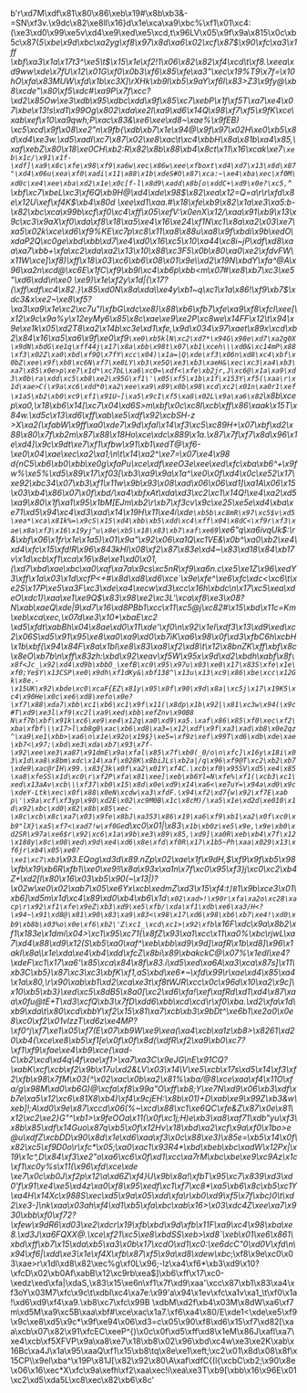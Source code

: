 b'r\xd7M\xdf\x81\x80\x86\xeb\x19#\x8b\xb3&-=SN\xf3v.\x9dc\x82\xe8lI\x16}d\x1e\xca\xa9\xbc%\xf1\x01\xc4:(\xe3\xd0\x99\xe5v\xd4\xe9\xed\xe5\xcd,t\x96LV\x05\x9f\x9a\x815\x0c\xb5c\x87(_5\xbe\x9d\xbc\xa2yg\xf8\x97\x8d\xa6\x02\xcf\x87$\x90\xfc\xa3\x1ff \xbf\xa3\x1a\x17t3^\xe5\t$\x15\x1e\xf2!1\x06\x82\x82\xf4\xcd\t\xf8.\xeea\xd9ww\xde\x7fU\x12\x01G\xf0\x0b3\xf6\x85\xfe\xa3"\xec\x19%T9\x7f=\x10hO\xfa\x83MUW\xfd\x1b\xc3X]\rXHk\xb9I\xb5\x9aY\xf6l\x83>Z3\x9fy@\xb8\xcde"\x80\xf5\xdc#\xa9P\x7f\xcc?\xd2\x85Ow\xe3\xdb\x95\xdbc\xdd\x9f\x85\xc7\xebP\x1f\xf5T\xa7\xe4\x07\xbe\x13!s\xd1\x99Og\x802\xda\xe2l\xa9\xd6\x14Q\x98\xf7\xf5\x9fK\xce\xab\xef\x10\xa9qwh;P\xac\x83&\xe6\xee\xd8~\xae%\x9fEB) \xc5\xcd\x9f\x08\xe2"n\x9fb{\xdb\xb7\x1e\x94@\x9f\x97\x02H\xe0\xb5\x8d\xd4\xe3w.\xd5\xadI\xc7\x87\x02\xe8\xac\t\xc4\xbbH\x8a\x81b\xa4\x85,\xaf\xebZ\x80\x18\xe0CH\xb2:R\x82\x8b\x88\xb4\x8ct\x11\x16\xcak\xe7`\xeb\x1c/\x91\x1f-\xdf]\xa9\x8c\xfe\x98\xf9\xa6w\xec\x86w\xee\xfboxt\xd4\xd7\x13\x8d\x87"\xd4\x06u\xea\xf0\xadi\x11\x88\x1b\xdeS#O\x87\xca:~\xe4\xba\xec\xf0M\xd0c\xe4\xee\xba\xd2\x1e\x0c[f-l\x8d9\xadd\x8b[o\xddC+\xd9\x0e?\xc5,`^ \xbf\xc7\xbeL\xc3\xf6Q\xb9H@\xd4\xde\x98$\x82\xea\x12=Q=a\r\r\xfd\x8e\x12U\xef\xf4K$\xb4\x80d \xee\xd1\xaa.#\x18\xfe\xb9\x82\x1a\xe3\xa5:b-\x82\xbc\xca\x99b\xcf\xf0\xc4\xff\x05\xefV:\x0enX\x12/\xaa\x91\xb9\x13\x9c\xc3\x9aX\xf0\xda\xf8\x18\xa5\xe4\x16\xe24\xf1N\xc1\x8a\xa2\x03\xe7\xa5\x02k\xce\xd6\xf9%KE\xc7p\xc8\x11\xa8\x88u\xa8\x9f\xbdi\x9b\xedO\xdaP2Q\xc0ge\xbd\xbb\xd7\xe4\xd0\x16\xc5\x10\xa44\xc8i~jP\xdf\xd8\xaa\xa7\xbb+\xfa\xc2\xda\xa2\x13\x10\x88\xc3F5\x0b\x80\xa0\xe2\xfdvFW\x11W\xce]\xf8)\xff\x18\x03\xc6\xb6\x08\x01\x9e\\\xd2\x19N\xbdY\xfa^@*A\x96\xa2n\xcd@\xc6E\x1fC\xf9\xb9l\xc4\xb6p\xbb<m\x07#\xe8\xb7\xc3\xe5"\xd6\xdd\n\xe0 \xe9)\x1e\xf2y\x1d|{\x17?(\xff\xdf\xc4\x82.}\x85\xd0*N\x8a\xda\\\xe4y\xb1~q\xc1\x1a\x86!\xf9\xb7$\xdc3&x\xe2~\xe8\xf5?\xa3\xa9\x1e\xc2\xc7u"I\xfbG\xdc\xe8)\x88\xb6\xfb7\xfe\xa9\xf8\xfcl\xee[\x12\x9c\x9a%y\x12eyMy6\x85\x8c\xae\xe9\xe2P\xc8we\x14FF\x12\t\x94\x9e\xe1k\x05\xd2T8\xa2\x14b\xc3e\xd1\xfe,\x9d\x034\x97\xaet\x89x\xcd\xb2\x84\x16\xa5\xa6\x9f\xe0\xf9`\xe0\xb5klN\xc2\xd7*\x94G\x98e\xd7\xa2g0X\x9dN\xbdG\xe1q\xff44j\x17\x8a\xbb\x98t\x07\xb1\xceh\\\xd0&\xc14mP\x88\xf3\x02Z\xa0\xbd\xf9Q\x7fY\xcc\x04)\x1a=|Q\xde\xf3\x06n\xd8\xc4\xbf\x0bZ\xee\x9f\xb8\xc6N\xf7\xe8LY\xb3\xe5Q\xe3\xb3\xaeH&\xec\xc3\xa4\xb3\xa7\x85\x0e>p\xe7\x1d*\xc7bL\xa6\xc0=\xdf<\xfe\xb2jr,J\xc6@\x1a\xa9\xd3\x0b\ra\xdd\xc5\xb8\xe2\x95G\xf1\'\x05\xf5\x1b\x1f\x153Y\xf5(\xaa\r\x1d\xae>C(\x9a\xc6\xdd*0\xa2\xee\xa9\x89\x0b\x98\xcd\xc2\x01n\xa0r1\xef\x1a5\xb2\xb0\xc9\xf1\x91U~]\xa5\x9cI\xf5\xa8\x02L\x9a\xa6\x82`\x8b\xcep\xa0,\x18\xb6\x14[\xc7\x04\xd6S>m\xbf\x0c\xc8l\xcb\xff\x86\xaak\x15T\x84w.\xd5c\x13\xd6\xff\xab\xe5\xdf\x92\xcbSH-z >X\xa2(\xfabW\x9ff\xa0\xde7\x9d\xfaI\x14\xf3\xc5\xc89H+\x07\xbf\xd2\x88\x80\x7f\xb2m\x87\x88\x18Ho\xce\xdc\x889\x1a.\x87\x7f\xf7\x8d\x96\x1e\xd4]\x9c\x9dt\xe7\xf1\xfbw\x91\xb1\xedT@\xf6-\xe0\x04\xae\xec\xa2\xa1;\n\t\x14\xa2^\xe7=\x07\xe4\x98 d{nC5\xb6\xb0\xbb\xe0g\xfaPu\xce\xdf\xeeO3e\xee\xed\xfc\xba\xb6^+\x9fw%\xe5%\xd5\x89\x17\xf03[\xb3\xa9\x9a\x1a^\xe0\x0f\xd4\x0c\xe52\x17\xe92\xbc34\x07\xb3\xf1\x11w\x9b\x93\x08\xad\x06\x06\xd1]\xa1A\x06\x15\x03\xb4\x86\x07\x0f\xbd/\xa4\xbfxAt\xda\xd3\xc2\xc1\x14Q!\xe4\xa2\xd5\xa9\x80\x1f\xa1\x95\x1bM[EJm\xb2\r\xb7\xf3cv\x9c\xe25\xe5e\xd4\xba\xe71\xd5\x94\xc4\xd3\xad\x14\x19H\x11\xe4i\xde`\xb5b\xc8mR\x97\xc5$v\xd5\xea*\xca\x81k%=\x9cS\x15\xd4\xbb\xb5\xdd\xc4\xff\x04\x8dC<\xf9r\xf3\xae\x8a\xf3\x16\x19yj^u\x8e\xb5\x18\x83\xb7\xaf\xe69`\xe6"q\xa6ivqUk$:\r&\xbf\x06\x1fr\x1e\x1a5)\x01\x9a"\x92\x06\xa1Q\xc1VE&\x0b^\xa0\xb2\xe4\xd4\xfc\x15\xfd!R\x96\x843kHI\x08\xf2\x87\x83e\xd4~\x83\xd18\x84\xb17v\x1d\xcb\xf1\xca\x16\x8e\xe1\xd0\x01,(\xd7\xbd\xae\xbc\xa0\xaf\xa7a\x9cs\xc5nR\xf9\xa6n.c\xe5\xe1Z\x96\xedY3\xff\x1a\x03\x1d\xcfP<+#\x8d\xd8\xd6\xce`\x9e\xfe^\xe6\xfc\xdc<\xc6\t\xe2S\x17P\xe5\xa3F\xc3\xde\xa4\xecw\xd3\xcc\x16h\xbdc\n\x17\xc5\xea\xdeO\xdc1)\xaa\xe1\xe9Q$\x83\x98\xe2\xc3L\'\xca\xf8\xe3\x08?N\xab\xaeQ\xde|9\xd7\x16\xd8PBb1\xcc\x11\xc5@j\xc82#\x15\xbd\x11c=Km\xeb\xca\xec,\x07d\xe3\x10*\xbaE\xc2 \xd5\xfdt\xabBh\x04\x8ae\xd0\x11\xde\'\xf0\n\x92\x1eI\xdf3\x13\xd9\xed\xc2\x06S\xd5\x91\x95\xe8\xa0\xa9\xd0\xb7iK\xa6\x98\x0f\xd3\xfbC6h\xcbH\x1b\xbf(\x94\x84F\x8a\x1bI\xe8\x83\xa8\xf2\xd8\t\x12\x8bnZK\xff\xbf\x8c\x8eO\xb7b\n\xff\x83zh:\xbd\x92\xeav\xf5W\x95x\x9d\xd2\xbdh\xabf\x8f`\x8f<Jc_\x92\xd4\xd9b\xbbO_\xefB\xc0\x95\x97u\x03\xe0\x17\x83S\xfe\x1e\xf0;Ye$Y\x13CSP\xe0\x9dh\xf1dKy&\xbf138^\x13u\x13\xc9\x86\xbe\xcc\x12Gk\x8e.-\x15UK\x92\xbde\xc0\xcaF{EZ\x81y\x05\x0f\x90\x9d\x8a|\xc5j\x17\x19K5\xc4\x90He\x0c\xe6\xd8\xefo\x0e?\xf7\x88\xda7\xbb\xc1\xb6\xc1\x9f\x11(\x8dp\x1b\x92|\x81\xc3w\x94(\x9c#T\xd9\xe3l\xf9\xc2l\xa9\xed\xbb\xefZnv\x90B8 N\xf7b\xbf\x91k\xc6\xe9\xe4\x12q\xa0\xd9\xa5.\xaf\x86\x85\xf0\xec\xf2\xba\xfbf\\\x17>l\xb8g0\xac\xb6\xd8\xa3=\x12\xdf\x9f\xa3\xad\xb8\x0e2qz^\xa9\xe1\xbb>\xa6\n\x1e\x92o\x19$}\xe5=\xf9z\xef\x99T\xd6\xdb\xde\xae\xb7<\x97;\xbd\xe3\xda\xb7\x93\x7f-\x92\xee\xe3\xa87\x91dmE\x9a\xfal\x85\x7f\xb0(_0/o\n\xfc]\x16y\x18i\x03\x1d\xa8\x8bm\xdc\x14\xaf\x028K\x8biJLs\xb2a|/q\x96\xf9@T\xc2\xb2\xb7\xde9\xac@rIH\x99.\x83{3k\x0f\xa2\x01Y\xf4C.\xcb\xf0\x95SV\xd5\xe4\x85\xa8\xfeSS\x1d\xc0\r\xf2P\xfa\x81\xee]\xeb\xb6Yl=N\xfe%\xf1(\xcb3\xc1\xed\x13aAv\xcb\\\xf37\xb0\x15\x8d\x0e\xd9\x14\xa6<\xe7uY=\x94a\xd0\x9c\xdeY-Ltk\xec\x0f\x88\x0eN\xcdw\xa3\xfdF.\x94\xf2\xd7{w\x92\xf7E\xab p\'\x9a\xcf\xf3yp\x90\xd2E\x02\xc9M0B\x1c\x8cM)/\xa5\x1e\xd2d\xe010\x1d\x92\xbc\xd0\x82\x8b\x85\xec-\x8c\xcb\x8c\xa7\x03\x9fe\x8bJ\xa353\x86\x19\xa6\xf9\xb1\xa2\x0f\xc0\xb9"lX}\xa5\xf7<\xad7!w\xf0Ge`d\xc0\x01|\x83`\x1b\xb0z\xe5\x9e,\x9e\xb0\xd2SR\x97a\xe6$r\x92\xc6\x1a\x9b\xe3\x89\x85,\xd9]\xa0R\xeb\xb4\x7f\x12\x188y\x8c\x08\xed\x9d\xe4\xd6\x8e\xfd\xf0R\x17\x1b5~Ph\xaa\x029\x13\xf6jr\xb4\x05\xe0?\xe1\xc7\xb3`\x93.EQog\xd3d\x89.nZp\x02\xae\x1f\x9dH,$\xf9\x9f\xb5\x98\xfb\x19\xb6R\xfb1\\\xe0\xe9!l\x8a\x93x\xa1n\x7f\xc0\x95\xf3}j\xc0\xc2\xb4Z+\xd2[_l\x80\x16\x03\xb5\x90(~\x13|)?\x02w\xe0\x02\xab7\x05\xe6Yx\xcb\xedmZ\xd3\x15\xf4:t`]B`1\x9b\xce3\x01\xb6]\xd5m\x1d\xc4\x89\xd0\xb4\xb6\x1d`\x02\xad>!\x90r\xfa\xa2o\xc28\xacp\r\x92\xf1\xfe\x9eZ\xb3\xd9\xe5\xfb/\xda\xf1\xdb\xe6\xa3/H<?\x94~\x91\xd8@\x81\x90\x83\xa9\x83<\x98\x17\xd6\x98\xb6\xb7\xe4!\xd0\xb9\xb8b\x03%o\x0e\xf6\xb2\'Z\xc1_\xcd\xc1>\x92\xfb`\x16F\xdc\x9a\x8b2\xf1\x183e\x1dmi\x04>\xc1\x95\xc71{\x8fZ\x93\xa1\xcc\x11\xa0%\xbc\rjwL\xa7\xd4\x88\xd9\x12(S\xb5\xa0\xaf^\xeb\xbb\xd9\x9d]\xafR\x1b\xd8]\x96\x1akI\x8a\\\x1e\xda\xe4\xb4\xdd\xfcZ\x8bi\x89\xbakckC@\x07%\x1edI\xe4?\xdeF\xc1\x17\xa6\'\x85\xca\x84\x8f\x83.i\xd5\xed\xa6A\xa3\xca\x87s]\x11\xb3C\xb5}\x87\xc3\xc3\xbfK\xf1,aS\xbd\xe6*~\xfd\x99\r\xae\xd4\x85\xa4\x1a\x80,\r\x90\xab\xb1\xd2\xca\xe3t\xf8*tWJR\xcc\x0c\x96d*\x10\xa2\x9c]\x10\xb5\xb3}\xed\xc5\x8dB5\x8a0[\xc2\xd6\xfa!\xef\xafRd\xd1\xd4\x87\xaa\x0fu@tE+T\xd3\xcfQ\xb3\x7fD\xdd6\xbb\xcd\xcd\r\xf0\xba.\xd2\xfa\x1d\xb9\xda\t\x80\xcd\xbbY\xf2\x15\x81\xa7\xcb\xb3\x9bDt^\xe6b1\xe2a0\x0e8\xc0\xf2\x01vlzzT\xd6z\xe4MP?\xf0^j\xf7\xe1\x05\xf7(E\x07\xb9W\xe9\xea(\xa4\xcb\xa1z\xb8>\x8261\xd20\xb4{\xce\xe8\xb5\xf1[e\x0f\x0f\x8d(\xdfR\xf2\xa9\xb0\xc7?\xf1_\xf9\xfae\xe4\xb9\xce{\xad-C\xb2\xcd\xd4q\\4f\xae\xf1>\xa7\xa3C\x9eJG\nE\x91CQ?\xabK\xcf\xcb\xf2\x9b\x17u\xd2&LV\x03\x14\\V\xe5\xcb\x17s\xd5\x14\xf3\xf2\xfb\x98\x7fM\x03{^\x02\xac\x0b\xa2\x81%\xba/@8\xce\xaa\xf4\x11O\xfa/g\x98M\xd0\xb6G)@\xcfa\xf8\x99a"O\xff\xb8;Y\xe7N\xd9\x06\xb3\xdf\xb7e\xa5\x12\xc6\x81X8\xb4)\xf4\x9cjEH:\x8b\x01)+D\xab\xe9\x99Z\xb3&w\xeb]!;A\xd0\x9e\x87\xccd\x06(%~\xcd\x88\xc1\xe6QC\xfe&Z\x87\x0e\x81\x12\xc2\xe2}G"^\xb1>\x9feOOa\x11(\x0f\xc1j;H)e\xb3\xa8\xaf71\xdb"yu\xf3\x8b\x85\xdf\x14Guo\x87q\xb5\x0f\x12Hv\x18\xbd\xa2\xcf\x9a\xf0\x1bo>e@u\xdfZ\xcbDD\x90\x8d\x1e\xd6\xaa\xf3\x0c\x88\xe3)\x85e=\xb5\x14\x0f\x82\xc5\xf9D0o\r\xfc*\x05;\xa0\xac1\x93R4*\xbd\xbeb\xbc\xadW\x12Px|\x19\x1c^,D\x84\xf3\xe2"o\xa6\xc6\x0f\xd1\xcc\xa7rM\xbc\xbe\xe9\xc9Az\x1c\xf1\xc0y%s\x11(\x96\xfd\xce\xde \xe7\x0c\xb0J\xf2p\x12\\a\xd6Z\xf4}U\x9b\x8a!\xfbT\x95\xc7\x839\xd3\xd0\'f\x91\xe4\xe5\xd4z\xa0\xf8\x95\xedf\xc1\xf7\xc8*\xa5\xb6\x8c\xb5\xc1Y\xa4H\x14Xc\x988S\xec\xd5\x9a\x05\xdd\xfa\r\xb0\xd9\xf5\x7f\xbc)0\t\xd2\xe3-]\nk\xaa\x03ah\xf4\xd1\xb5\xfa\xbc\xab\x16>\x03\xdc4Z\xee\xa7\x930\xbb\xf0\xf72?\xfew\x9dR6\xd03\xe2\xdcr\x19\xfb\xbd\x9d\xfb\x11F\xa9\xc4\x98\xba\xe8.\xd3J\xa6FQXX@.\xce\xf21\xc5\xe8\xbdSS\xeb>\xd8`\xeb\x01\xe6\x861\xbd\xff\xb7\x15\xda\xb5\xa3\x0b\x17\xcdO\xd1\xc0:\xe6dcC"0\xd0V\xfd\n\x94\xf6|\xdd\xe3\x1e\xf4X\xfb\x87\xf5\x9a\xd8\xdew\xbc_;\xf8\x9e\xc0\x03\xae>r\x1dl\xd8\x82\xec%g\xf0L\x96;-lz\xa4\xf6*\xb3\xd9\x10?\xfcD\x02\xb0Af\xabB\x12\xc9rb\xea$]\xb6\xff\x17\xc0-\xedz\xed\xfa|\xdaS,\x83\x15\xe6n\xf1\x7f\xd9\xaa\'\xcc\x87\xb1\x83\xa4\xf3oY\x03M7\xfc\x9c\t\xdbl\xc4\xa7e:\x99\'a\x94\x1ev\xfc\xa1v\xa1_\t\xf0\x1a!\xd6\xd9\xf4\xa9.\xb8\xc7\xfc\x99B \xdbM\xd2f\xb4\x03M\x8dW\xa6\xf7 m\xd5M\xa9\xc5B\xaa\xbf#\xce\xac\x1a7.\xf6\xa4\x80/E\xde1<\xde\xe5\xf9\x9c\xe8\xd5\x9c*\x9f\xe94\x06\xd3=c\x05\x90\xf8\xd6\x15\xf7\xd82[\xaa\xcb\x07\x82\x91\xfcEC\xeeP^{)\x0c\x0f\xd5\xff\xd8\x1eM\x86J\xafl\xa7\xe4\xcb\xf5XFVP\x9a\xa8\xe7\x18\xb8\x02\x96\xbd\xc4w\xe3\xe2K\xab\x16Bc\xa4J\x1a\x95\xaaQ\xf1\x15\xb8\tq\x8e\xe1\xeft;\xc2\x01\x8d\x08\x8f\x15CP\\\x9el\xba^\x19P\x81J[\x82\x92\x80\\A\xaf\xdfC{(l{\xcbC\xb2;\x90\x8e\x06\x16\xec*X\xfc\x9a\xefh\xf2\xaa\xec!i\xea\xe3T\xb9[\xbb\x16\x96E\x01\xc2\xd5\xda5L\xc8\xec\x82\xb6\x8c'